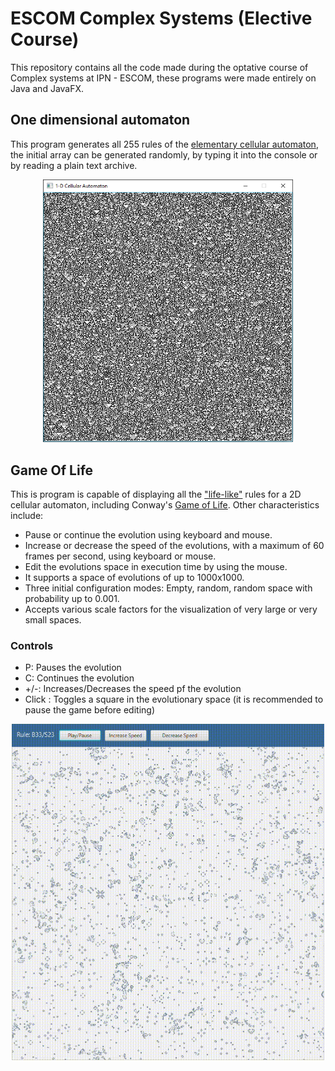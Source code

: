 # ESCOM Complex Systems (Elective Course)
This repository contains all the code made during the optative course of Complex systems at IPN - ESCOM, these programs were made entirely on Java and JavaFX.

## One dimensional automaton 
This program generates all 255 rules of the [elementary cellular automaton](https://en.wikipedia.org/wiki/Elementary_cellular_automaton#Random_initial_state), the initial array can be generated randomly, by typing it into the console or by reading a plain text archive. 

<p align="center">
<img src="/img/1D.PNG" alt="1D automaton" width="400"/>
</p>

## Game Of Life 
This is program is capable of displaying all the ["life-like"](https://en.wikipedia.org/wiki/Life-like_cellular_automaton) rules for a 2D cellular automaton, including Conway's [Game of Life](https://en.wikipedia.org/wiki/Conway%27s_Game_of_Life).
Other characteristics include: 
* Pause or continue the evolution using keyboard and mouse.
* Increase or decrease the speed of the evolutions, with a maximum of 60 frames per second, using keyboard or mouse.
* Edit the evolutions space in execution time by using the mouse.
* It supports a space of evolutions of up to 1000x1000.
* Three initial configuration modes: Empty, random, random space with probability up to 0.001.
* Accepts various scale factors for the visualization of very large or very small spaces.
### Controls
* P: Pauses the evolution
* C: Continues the evolution
* +/-: Increases/Decreases the speed pf the evolution
* Click : Toggles a square in the evolutionary space (it is recommended to pause the game before editing)

<p align="center">
<img src="/img/GameOfLife.gif" alt="1D automaton" width="500"/>
</p>
